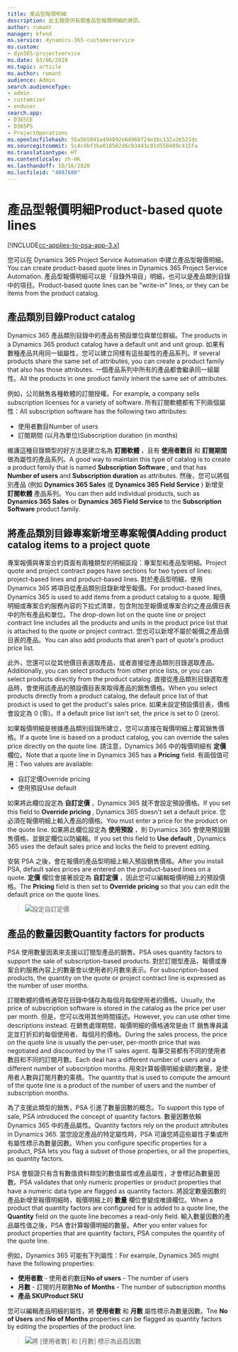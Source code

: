 ```yaml
---
title: 產品型報價明細
description: 此主題提供有關產品型報價明細的資訊。
author: rumant
manager: kfend
ms.service: dynamics-365-customerservice
ms.custom:
- dyn365-projectservice
ms.date: 03/06/2019
ms.topic: article
ms.author: rumant
audience: Admin
search.audienceType:
- admin
- customizer
- enduser
search.app:
- D365CE
- D365PS
- ProjectOperations
ms.openlocfilehash: 55a5b5041a494892e6d96bf24e1bc132a26521dc
ms.sourcegitcommit: 5c4c9bf3ba018562d6cb3443c01d550489c415fa
ms.translationtype: HT
ms.contentlocale: zh-HK
ms.lasthandoff: 10/16/2020
ms.locfileid: "4087680"
---
```

# <a name="product-based-quote-lines"></a><span data-ttu-id="215a2-103">產品型報價明細</span><span class="sxs-lookup"><span data-stu-id="215a2-103">Product-based quote lines</span></span>

[!INCLUDE[cc-applies-to-psa-app-3.x](../includes/cc-applies-to-psa-app-3x.md)]


<span data-ttu-id="215a2-104">您可以在 Dynamics 365 Project Service Automation 中建立產品型報價明細。</span><span class="sxs-lookup"><span data-stu-id="215a2-104">You can create product-based quote lines in Dynamics 365 Project Service Automation.</span></span> <span data-ttu-id="215a2-105">產品型報價明細可以是「目錄外項目」明細，也可以是產品類別目錄中的項目。</span><span class="sxs-lookup"><span data-stu-id="215a2-105">Product-based quote lines can be "write-in" lines, or they can be items from the product catalog.</span></span>

## <a name="product-catalog"></a><span data-ttu-id="215a2-106">產品類別目錄</span><span class="sxs-lookup"><span data-stu-id="215a2-106">Product catalog</span></span>

<span data-ttu-id="215a2-107">Dynamics 365 產品類別目錄中的產品有預設單位與單位群組。</span><span class="sxs-lookup"><span data-stu-id="215a2-107">The products in a Dynamics 365 product catalog have a default unit and unit group.</span></span> <span data-ttu-id="215a2-108">如果有數種產品共用同一組屬性，您可以建立同樣有這些屬性的產品系列。</span><span class="sxs-lookup"><span data-stu-id="215a2-108">If several products share the same set of attributes, you can create a product family that also has those attributes.</span></span> <span data-ttu-id="215a2-109">一個產品系列中所有的產品都會繼承同一組屬性。</span><span class="sxs-lookup"><span data-stu-id="215a2-109">All the products in one product family inherit the same set of attributes.</span></span>

<span data-ttu-id="215a2-110">例如，公司銷售各種軟體的訂閱授權。</span><span class="sxs-lookup"><span data-stu-id="215a2-110">For example, a company sells subscription licenses for a variety of software.</span></span> <span data-ttu-id="215a2-111">所有訂閱軟體都有下列兩個屬性：</span><span class="sxs-lookup"><span data-stu-id="215a2-111">All subscription software has the following two attributes:</span></span>

- <span data-ttu-id="215a2-112">使用者數目</span><span class="sxs-lookup"><span data-stu-id="215a2-112">Number of users</span></span> 
- <span data-ttu-id="215a2-113">訂閱期間 (以月為單位)</span><span class="sxs-lookup"><span data-stu-id="215a2-113">Subscription duration (in months)</span></span>

<span data-ttu-id="215a2-114">維護這種目錄類型的好方法是建立名為 **訂閱軟體** ，且有 **使用者數目** 和 **訂閱期間** 做為屬性的產品系列。</span><span class="sxs-lookup"><span data-stu-id="215a2-114">A good way to maintain this type of catalog is to create a product family that is named **Subscription Software** , and that has **Number of users** and **Subscription duration** as attributes.</span></span> <span data-ttu-id="215a2-115">然後，您可以將個別產品 (例如 **Dynamics 365 Sales** 或 **Dynamics 365 Field Service** ) 新增至 **訂閱軟體** 產品系列。</span><span class="sxs-lookup"><span data-stu-id="215a2-115">You can then add individual products, such as **Dynamics 365 Sales** or **Dynamics 365 Field Service** to the **Subscription Software** product family.</span></span>

## <a name="adding-product-catalog-items-to-a-project-quote"></a><span data-ttu-id="215a2-116">將產品類別目錄專案新增至專案報價</span><span class="sxs-lookup"><span data-stu-id="215a2-116">Adding product catalog items to a project quote</span></span>

<span data-ttu-id="215a2-117">專案報價與專案合約頁面有兩種類型的明細區段：專案型和產品型明細。</span><span class="sxs-lookup"><span data-stu-id="215a2-117">Project quote and project contract pages have sections for two types of lines: project-based lines and product-based lines.</span></span> <span data-ttu-id="215a2-118">對於產品型明細，使用 Dynamics 365 將項目從產品類別目錄新增至報價。</span><span class="sxs-lookup"><span data-stu-id="215a2-118">For product-based lines, Dynamics 365 is used to add items from a product catalog to a quote.</span></span> <span data-ttu-id="215a2-119">報價明細或專案合約服務內容的下拉式清單，包含附加至報價或專案合約之產品價目表中的所有產品和單位。</span><span class="sxs-lookup"><span data-stu-id="215a2-119">The drop-down list on the quote line or project contract line includes all the products and units in the product price list that is attached to the quote or project contract.</span></span> <span data-ttu-id="215a2-120">您也可以新增不屬於報價之產品價目表的產品。</span><span class="sxs-lookup"><span data-stu-id="215a2-120">You can also add products that aren't part of quote's product price list.</span></span>

<span data-ttu-id="215a2-121">此外，您還可以從其他價目表選取產品，或者直接從產品類別目錄選取產品。</span><span class="sxs-lookup"><span data-stu-id="215a2-121">Additionally, you can select products from other price lists, or you can select products directly from the product catalog.</span></span> <span data-ttu-id="215a2-122">直接從產品類別目錄選取產品時，會使用該產品的預設價目表來取得產品的銷售價格。</span><span class="sxs-lookup"><span data-stu-id="215a2-122">When you select products directly from a product catalog, the default price list of that product is used to get the product's sales price.</span></span> <span data-ttu-id="215a2-123">如果未設定預設價目表，價格會設定為 0 (零)。</span><span class="sxs-lookup"><span data-stu-id="215a2-123">If a default price list isn't set, the price is set to 0 (zero).</span></span>

<span data-ttu-id="215a2-124">如果報價明細是根據產品類別目錄所建立，您可以直接在報價明細上覆寫銷售價格。</span><span class="sxs-lookup"><span data-stu-id="215a2-124">If a quote line is based on a product catalog, you can override the sales price directly on the quote line.</span></span> <span data-ttu-id="215a2-125">請注意，Dynamics 365 中的報價明細有 **定價** 欄位。</span><span class="sxs-lookup"><span data-stu-id="215a2-125">Note that a quote line in Dynamics 365 has a **Pricing** field.</span></span> <span data-ttu-id="215a2-126">有兩個值可用：</span><span class="sxs-lookup"><span data-stu-id="215a2-126">Two values are available:</span></span>

- <span data-ttu-id="215a2-127">自訂定價</span><span class="sxs-lookup"><span data-stu-id="215a2-127">Override pricing</span></span>  
- <span data-ttu-id="215a2-128">使用預設</span><span class="sxs-lookup"><span data-stu-id="215a2-128">Use default</span></span>

<span data-ttu-id="215a2-129">如果將此欄位設定為 **自訂定價** ，Dynamics 365 就不會設定預設價格。</span><span class="sxs-lookup"><span data-stu-id="215a2-129">If you set this field to **Override pricing** , Dynamics 365 doesn't set a default price.</span></span> <span data-ttu-id="215a2-130">您必須在報價明細上輸入產品的價格。</span><span class="sxs-lookup"><span data-stu-id="215a2-130">You must enter a price for the product on the quote line.</span></span> <span data-ttu-id="215a2-131">如果將此欄位設定為 **使用預設** ，則 Dynamics 365 會使用預設銷售價格，並鎖定欄位以防編輯。</span><span class="sxs-lookup"><span data-stu-id="215a2-131">If you set this field to **Use default** , Dynamics 365 uses the default sales price and locks the field to prevent editing.</span></span>

<span data-ttu-id="215a2-132">安裝 PSA 之後，會在報價的產品型明細上輸入預設銷售價格。</span><span class="sxs-lookup"><span data-stu-id="215a2-132">After you install PSA, default sales prices are entered on the product-based lines on a quote.</span></span> <span data-ttu-id="215a2-133">**定價** 欄位會接著設定為 **自訂定價** ，因此您可以編輯報價明細上的預設價格。</span><span class="sxs-lookup"><span data-stu-id="215a2-133">The **Pricing** field is then set to **Override pricing** so that you can edit the default price on the quote lines.</span></span>

> ![設定自訂定價](media/basic-guide-10.png)
 
## <a name="quantity-factors-for-products"></a><span data-ttu-id="215a2-135">產品的數量因數</span><span class="sxs-lookup"><span data-stu-id="215a2-135">Quantity factors for products</span></span>

<span data-ttu-id="215a2-136">PSA 使用數量因素來支援以訂閱型產品的銷售。</span><span class="sxs-lookup"><span data-stu-id="215a2-136">PSA uses quantity factors to support the sale of subscription-based products.</span></span> <span data-ttu-id="215a2-137">對於訂閱型產品，報價或專案合約服務內容上的數量會以使用者的月數來表示。</span><span class="sxs-lookup"><span data-stu-id="215a2-137">For subscription-based products, the quantity on the quote or project contract line is expressed as the number of user months.</span></span>

<span data-ttu-id="215a2-138">訂閱軟體的價格通常在目錄中儲存為每個月每個使用者的價格。</span><span class="sxs-lookup"><span data-stu-id="215a2-138">Usually, the price of subscription software is stored in the catalog as the price per user per month.</span></span> <span data-ttu-id="215a2-139">但是，您可以改用其他時間描述。</span><span class="sxs-lookup"><span data-stu-id="215a2-139">However, you can use other time descriptions instead.</span></span> <span data-ttu-id="215a2-140">在銷售處理期間，報價明細的價格通常是由 IT 銷售專員議定並打折扣的每個使用者、每個月的價格。</span><span class="sxs-lookup"><span data-stu-id="215a2-140">During the sales process, the price on the quote line is usually the per-user, per-month price that was negotiated and discounted by the IT sales agent.</span></span> <span data-ttu-id="215a2-141">每筆交易都有不同的使用者數目和不同的訂閱月數。</span><span class="sxs-lookup"><span data-stu-id="215a2-141">Each deal has a different number of users and a different number of subscription months.</span></span> <span data-ttu-id="215a2-142">用來計算報價明細金額的數量，是使用者人數與訂閱月數的乘積。</span><span class="sxs-lookup"><span data-stu-id="215a2-142">The quantity that is used to compute the amount of the quote line is a product of the number of users and the number of subscription months.</span></span>

<span data-ttu-id="215a2-143">為了支援此類型的銷售，PSA 引進了數量因數的概念。</span><span class="sxs-lookup"><span data-stu-id="215a2-143">To support this type of sale, PSA introduced the concept of quantity factors.</span></span> <span data-ttu-id="215a2-144">數量因數依賴 Dynamics 365 中的產品屬性。</span><span class="sxs-lookup"><span data-stu-id="215a2-144">Quantity factors rely on the product attributes in Dynamics 365.</span></span> <span data-ttu-id="215a2-145">當您設定產品的特定屬性時，PSA 可讓您將這些屬性子集或所有屬性標示為數量因數。</span><span class="sxs-lookup"><span data-stu-id="215a2-145">When you configure specific properties for a product, PSA lets you flag a subset of those properties, or all the properties, as quantity factors.</span></span>

<span data-ttu-id="215a2-146">PSA 會驗證只有含有數值資料類型的數值屬性或產品屬性，才會標記為數量因數。</span><span class="sxs-lookup"><span data-stu-id="215a2-146">PSA validates that only numeric properties or product properties that have a numeric data type are flagged as quantity factors.</span></span> <span data-ttu-id="215a2-147">將設定數量因數的產品新增至報價明細時，報價明細上的 **數量** 欄位會變成唯讀欄位。</span><span class="sxs-lookup"><span data-stu-id="215a2-147">When a product that quantity factors are configured for is added to a quote line, the **Quantity** field on the quote line becomes a read-only field.</span></span> <span data-ttu-id="215a2-148">輸入數量因數的產品屬性值之後，PSA 會計算報價明細的數量。</span><span class="sxs-lookup"><span data-stu-id="215a2-148">After you enter values for product properties that are quantity factors, PSA computes the quantity of the quote line.</span></span>

<span data-ttu-id="215a2-149">例如，Dynamics 365 可能有下列屬性：</span><span class="sxs-lookup"><span data-stu-id="215a2-149">For example, Dynamics 365 might have the following properties:</span></span> 

- <span data-ttu-id="215a2-150">**使用者數** - 使用者的數目</span><span class="sxs-lookup"><span data-stu-id="215a2-150">**No of users** - The number of users</span></span> 
- <span data-ttu-id="215a2-151">**月數** - 訂閱的月期數</span><span class="sxs-lookup"><span data-stu-id="215a2-151">**No of Months** - The number of subscription months</span></span>
- <span data-ttu-id="215a2-152">**產品 SKU**</span><span class="sxs-lookup"><span data-stu-id="215a2-152">**Product SKU**</span></span> 

<span data-ttu-id="215a2-153">您可以編輯產品明細的屬性，將 **使用者數** 和 **月數** 屬性標示為數量因數。</span><span class="sxs-lookup"><span data-stu-id="215a2-153">Tne **No of Users** and **No of Months** properties can be flagged as quantity factors by editing the properties of the product line.</span></span> 

> ![將 [使用者數] 和 [月數] 標示為品質因數](media/basic-guide-11.png)
 
